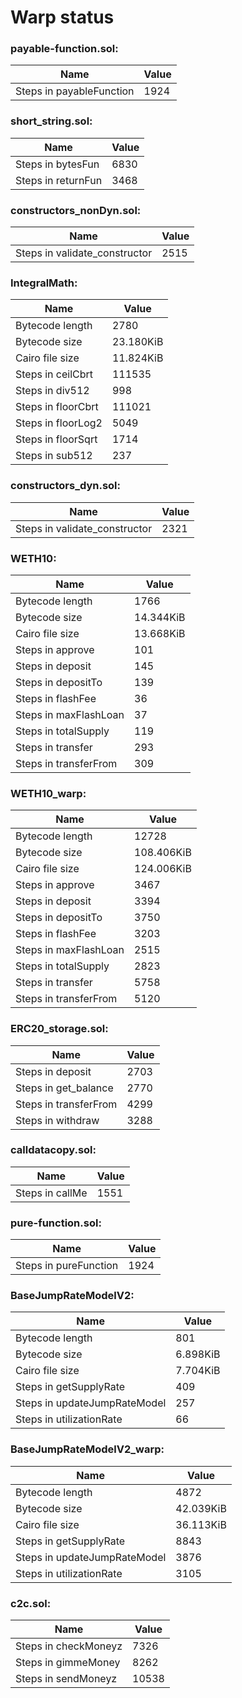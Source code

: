 # Warp status
### payable-function.sol:
| Name | Value |
| ----------- | ----------- |
| Steps in payableFunction | 1924 |
### short_string.sol:
| Name | Value |
| ----------- | ----------- |
| Steps in bytesFun | 6830 |
| Steps in returnFun | 3468 |
### constructors_nonDyn.sol:
| Name | Value |
| ----------- | ----------- |
| Steps in validate_constructor | 2515 |
### IntegralMath:
| Name | Value |
| ----------- | ----------- |
| Bytecode length | 2780 |
| Bytecode size | 23.180KiB |
| Cairo file size | 11.824KiB |
| Steps in ceilCbrt | 111535 |
| Steps in div512 | 998 |
| Steps in floorCbrt | 111021 |
| Steps in floorLog2 | 5049 |
| Steps in floorSqrt | 1714 |
| Steps in sub512 | 237 |
### constructors_dyn.sol:
| Name | Value |
| ----------- | ----------- |
| Steps in validate_constructor | 2321 |
### WETH10:
| Name | Value |
| ----------- | ----------- |
| Bytecode length | 1766 |
| Bytecode size | 14.344KiB |
| Cairo file size | 13.668KiB |
| Steps in approve | 101 |
| Steps in deposit | 145 |
| Steps in depositTo | 139 |
| Steps in flashFee | 36 |
| Steps in maxFlashLoan | 37 |
| Steps in totalSupply | 119 |
| Steps in transfer | 293 |
| Steps in transferFrom | 309 |
### WETH10_warp:
| Name | Value |
| ----------- | ----------- |
| Bytecode length | 12728 |
| Bytecode size | 108.406KiB |
| Cairo file size | 124.006KiB |
| Steps in approve | 3467 |
| Steps in deposit | 3394 |
| Steps in depositTo | 3750 |
| Steps in flashFee | 3203 |
| Steps in maxFlashLoan | 2515 |
| Steps in totalSupply | 2823 |
| Steps in transfer | 5758 |
| Steps in transferFrom | 5120 |
### ERC20_storage.sol:
| Name | Value |
| ----------- | ----------- |
| Steps in deposit | 2703 |
| Steps in get_balance | 2770 |
| Steps in transferFrom | 4299 |
| Steps in withdraw | 3288 |
### calldatacopy.sol:
| Name | Value |
| ----------- | ----------- |
| Steps in callMe | 1551 |
### pure-function.sol:
| Name | Value |
| ----------- | ----------- |
| Steps in pureFunction | 1924 |
### BaseJumpRateModelV2:
| Name | Value |
| ----------- | ----------- |
| Bytecode length | 801 |
| Bytecode size | 6.898KiB |
| Cairo file size | 7.704KiB |
| Steps in getSupplyRate | 409 |
| Steps in updateJumpRateModel | 257 |
| Steps in utilizationRate | 66 |
### BaseJumpRateModelV2_warp:
| Name | Value |
| ----------- | ----------- |
| Bytecode length | 4872 |
| Bytecode size | 42.039KiB |
| Cairo file size | 36.113KiB |
| Steps in getSupplyRate | 8843 |
| Steps in updateJumpRateModel | 3876 |
| Steps in utilizationRate | 3105 |
### c2c.sol:
| Name | Value |
| ----------- | ----------- |
| Steps in checkMoneyz | 7326 |
| Steps in gimmeMoney | 8262 |
| Steps in sendMoneyz | 10538 |
